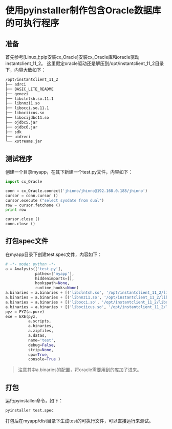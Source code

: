 # 使用pyinstaller制作包含Oracle数据库的可执行程序

## 准备
首先参考[Linux上pip安装cx_Oracle]安装cx_Oracle库和oracle驱动instantclient_11_2。
这里假定oracle驱动还是解压到/opt/instantclient_11_2目录下，内容大致如下：
``` bash
/opt/instantclient_11_2
├── adrci
├── BASIC_LITE_README
├── genezi
├── libclntsh.so.11.1
├── libnnz11.so
├── libocci.so.11.1
├── libociicus.so
├── libocijdbc11.so
├── ojdbc5.jar
├── ojdbc6.jar
├── sdk
├── uidrvci
└── xstreams.jar
```

## 测试程序

创建一个目录myapp，在其下新建一个test.py文件，内容如下：

``` python
import cx_Oracle

conn = cx_Oracle.connect('jhinno/jhinno@192.168.0.188/jhinno')  
cursor = conn.cursor ()
cursor.execute ("select sysdate from dual")
row = cursor.fetchone ()
print row

cursor.close ()
conn.close ()
```

## 打包spec文件
在myapp目录下创建test.spec文件，内容如下：
``` python
# -*- mode: python -*-
a = Analysis(['test.py'],
             pathex=['myapp'],
             hiddenimports=[],
             hookspath=None,
             runtime_hooks=None)
a.binaries = a.binaries + [('libclntsh.so', '/opt/instantclient_11_2/libclntsh.so.11.1','BINARY')]
a.binaries = a.binaries + [('libnnz11.so', '/opt/instantclient_11_2/libnnz11.so','BINARY')]
a.binaries = a.binaries + [('libocci.so', '/opt/instantclient_11_2/libocci.so.11.1','BINARY')]
a.binaries = a.binaries + [('libociicus.so', '/opt/instantclient_11_2/libociicus.so','BINARY')]
pyz = PYZ(a.pure)
exe = EXE(pyz,
          a.scripts,
          a.binaries,
          a.zipfiles,
          a.datas,
          name='test',
          debug=False,
          strip=None,
          upx=True,
          console=True )
```
> 注意其中a.binaries的配置，将oracle需要用到的库加了进来。

## 打包
运行pyinstaller命令，如下：
``` bash
pyinstaller test.spec
```

打包后在myapp/dist目录下生成test的可执行文件，可以直接运行来测试。
